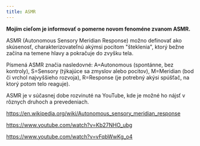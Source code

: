 ```yaml
---
title: ASMR 
---
```


**Mojím cieľom je informovať o pomerne novom fenoméne zvanom ASMR.**

ASMR (Autonomous Sensory Meridian Response) možno definovať ako skúsenosť, charakterizovateľnú akýmsi pocitom "šteklenia", ktorý bežne začína na temene hlavy a pokračuje do zvyšku tela. 

Písmená ASMR značia nasledovné: A=Autonomous (spontánne, bez kontroly), S=Sensory (týkajúce sa zmyslov alebo pocitov), M=Meridian (bod či vrchol najvyššieho rozvoja), R=Response (je potrebný akýsi spúšťač, na ktorý potom telo reaguje).

ASMR je v súčasnej dobe rozvinuté na YouTube, kde je možné ho nájsť v rôznych druhoch a prevedeniach.

https://en.wikipedia.org/wiki/Autonomous_sensory_meridian_response

https://www.youtube.com/watch?v=Kb27NHO_ubg

https://www.youtube.com/watch?v=vFqbWwKg_o4